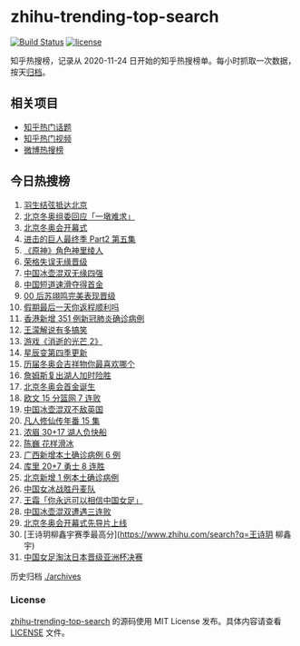 # zhihu-trending-top-search

[![Build Status](https://github.com/justjavac/zhihu-trending-top-search/workflows/ci/badge.svg?branch=main)](https://github.com/justjavac/zhihu-trending-top-search/actions)
[![license](https://img.shields.io/github/license/justjavac/zhihu-trending-top-search)](https://github.com/justjavac/zhihu-trending-top-search/blob/main/LICENSE)

知乎热搜榜，记录从 2020-11-24 日开始的知乎热搜榜单。每小时抓取一次数据，按天[归档](./archives)。

## 相关项目

- [知乎热门话题](https://github.com/justjavac/zhihu-trending-hot-questions)
- [知乎热门视频](https://github.com/justjavac/zhihu-trending-hot-video)
- [微博热搜榜](https://github.com/justjavac/weibo-trending-hot-search)

## 今日热搜榜

<!-- BEGIN -->
<!-- 最后更新时间 Sun Feb 06 2022 18:09:03 GMT+0800 (China Standard Time) -->

1. [羽生结弦抵达北京](https://www.zhihu.com/search?q=羽生结弦)
1. [北京冬奥组委回应「一墩难求」](https://www.zhihu.com/search?q=冰墩墩)
1. [北京冬奥会开幕式](https://www.zhihu.com/search?q=冬奥会开幕式)
1. [进击的巨人最终季 Part2 第五集](https://www.zhihu.com/search?q=进击的巨人)
1. [《原神》角色神里绫人](https://www.zhihu.com/search?q=原神)
1. [荣格失误无缘晋级](https://www.zhihu.com/search?q=荣格)
1. [中国冰壶混双无缘四强](https://www.zhihu.com/search?q=冰壶)
1. [中国短道速滑夺得首金](https://www.zhihu.com/search?q=短道速滑)
1. [00 后苏翊鸣完美表现晋级](https://www.zhihu.com/search?q=苏翊鸣)
1. [假期最后一天你返程顺利吗](https://www.zhihu.com/search?q=返程)
1. [香港新增 351 例新冠肺炎确诊病例](https://www.zhihu.com/search?q=香港疫情)
1. [王濛解说有多搞笑](https://www.zhihu.com/search?q=王濛解说)
1. [游戏《消逝的光芒 2》](https://www.zhihu.com/search?q=消逝的光芒2)
1. [星辰变第四季更新](https://www.zhihu.com/search?q=星辰变)
1. [历届冬奥会吉祥物你最喜欢哪个](https://www.zhihu.com/search?q=冬奥会吉祥物)
1. [詹姆斯复出湖人加时险胜](https://www.zhihu.com/search?q=湖人)
1. [北京冬奥会首金诞生](https://www.zhihu.com/search?q=越野滑雪)
1. [欧文 15 分篮网 7 连败](https://www.zhihu.com/search?q=篮网)
1. [中国冰壶混双不敌英国](https://www.zhihu.com/search?q=冰壶)
1. [凡人修仙传年番 15 集](https://www.zhihu.com/search?q=凡人修仙传)
1. [浓眉 30+17 湖人负快船](https://www.zhihu.com/search?q=湖人)
1. [陈巍 花样滑冰](https://www.zhihu.com/search?q=花样滑冰)
1. [广西新增本土确诊病例 6 例](https://www.zhihu.com/search?q=广西疫情)
1. [库里 20+7 勇士 8 连胜](https://www.zhihu.com/search?q=勇士)
1. [北京新增 1 例本土确诊病例](https://www.zhihu.com/search?q=北京疫情)
1. [中国女冰战胜丹麦队](https://www.zhihu.com/search?q=冰球)
1. [王霜「你永远可以相信中国女足」](https://www.zhihu.com/search?q=王霜)
1. [中国冰壶混双遭遇三连败](https://www.zhihu.com/search?q=冰壶)
1. [北京冬奥会开幕式先导片上线](https://www.zhihu.com/search?q=北京冬奥会开幕式先导片)
1. [王诗玥柳鑫宇赛季最高分](https://www.zhihu.com/search?q=王诗玥 柳鑫宇)
1. [中国女足淘汰日本晋级亚洲杯决赛](https://www.zhihu.com/search?q=中国女足)

<!-- END -->

历史归档 [./archives](./archives)

### License

[zhihu-trending-top-search](https://github.com/justjavac/zhihu-trending-top-search)
的源码使用 MIT License 发布。具体内容请查看 [LICENSE](./LICENSE) 文件。
